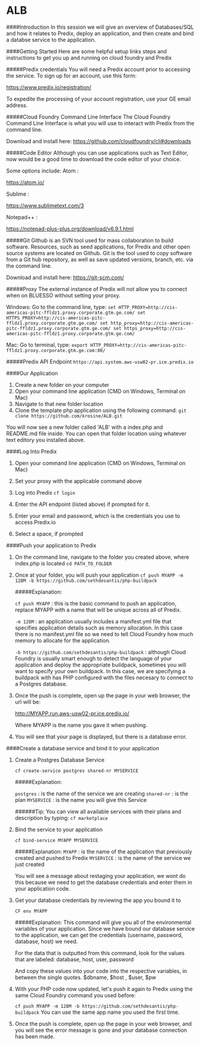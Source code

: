 # ALB
####Introduction
In this session we will give an overview of Databases/SQL and how it relates to Predix, deploy an application, and then create and bind a databse service to the application.

####Getting Started
Here are some helpful setup links steps and instructions to get you up and running on cloud foundry and Predix

#####Predix credentials
You will need a Predix account prior to accessing the service.
To sign up for an account, use this form:

https://www.predix.io/registration/

To expedite the processing of your account registration, use your GE email address.

#####Cloud Foundry Command Line Interface
The Cloud Foundry Command Line Interface is what you will use to interact with Predix from the command line.

Download and install here:
https://github.com/cloudfoundry/cli#downloads

#####Code Editor
Although you can use applications such as Text Editor, now would be a good time to download the code editor of your choice.

Some options include:
Atom :

https://atom.io/

Sublime :

https://www.sublimetext.com/3

Notepad++ :

https://notepad-plus-plus.org/download/v6.9.1.html

#####Git
Github is an SVN tool used for mass collaboration to build software. Resources, such as seed applications, for Predix and other open source systems are located on Github. Git is the tool used to copy software from a Git hub repository, as well as save updated versions, branch, etc. via the command line.

Download and install here:
https://git-scm.com/

#####Proxy
The external instance of Predix will not allow you to connect when on BLUESSO without setting your proxy.

Windows:
Go to the command line, type:
`
set HTTP_PROXY=http://cis-americas-pitc-ffldz1.proxy.corporate.gtm.ge.com/
set HTTPS_PROXY=http://cis-americas-pitc-ffldz1.proxy.corporate.gtm.ge.com/
set http_proxy=http://cis-americas-pitc-ffldz1.proxy.corporate.gtm.ge.com/
set https_proxy=http://cis-americas-pitc-ffldz1.proxy.corporate.gtm.ge.com/
`

Mac:
Go to terminal, type:
`export HTTP_PROXY=http://cis-americas-pitc-ffldz1.proxy.corporate.gtm.ge.com:80/`

#####Predix API Endpoint
`https://api.system.aws-usw02-pr.ice.predix.io`

####Our Application

1. Create a new folder on your computer
2. Open your command line application (CMD on Windows, Terminal on Mac)
3. Navigate to that new folder location
4. Clone the template php application using the following command:
`git clone https://github.com/krosine/ALB.git`

You will now see a new folder called 'ALB' with a index.php and README.md file inside. You can open that folder location using whatever text editory you installed above.

####Log Into Predix

1. Open your command line application (CMD on Windows, Terminal on Mac)

2. Set your proxy with the applicable command above

3. Log into Predix
`cf login`

4. Enter the API endpoint (listed above) if prompted for it.

5. Enter your email and password, which is the credentials you use to access Predix.io

6. Select a space, if prompted

####Push your application to Predix

1. On the command line, navigate to the folder you created above, where index.php is located
   `cd PATH_TO_FOLDER`

2. Once at your folder, you will push your application
   `cf push MYAPP -m 128M -b https://github.com/sethdesantis/php-buildpack`

   #####Explanation:

   `cf push MYAPP` : this is the basic command to push an application, replace MYAPP with a name that will be unique across all of Predix.
   
   `-m 128M` : an application usually includes a manifest.yml file that specifies application details such as memory allocation. In this case there is no manifest.yml file so we need to tell Cloud Foundry how much memory to allocate for the application.
   
   `-b https://github.com/sethdesantis/php-buildpack` : although Cloud Foundry is usually smart enough to detect the language of your application and deploy the appropriate buildpack, sometimes you will want to specify your own buildpack. In this case, we are specifying a buildpack with has PHP configured with the files necesary to connect to a Postgres database.

3. Once the push is complete, open up the page in your web browser, the url will be:

   http://MYAPP.run.aws-usw02-pr.ice.predix.io/

   Where MYAPP is the name you gave it when pushing.

4. You will see that your page is displayed, but there is a database error.

####Create a database service and bind it to your application

1. Create a Postgres Database Service

   `cf create-service postgres shared-nr MYSERVICE`

   #####Explanation:

   `postgres`  : is the name of the service we are creating
   `shared-nr` : is the plan
   `MYSERVICE` : is the name you will give this Service

   ######Tip: You can view all available services with their plans and description by typing:
   `cf marketplace`

2. Bind the service to your application

   `cf bind-service MYAPP MYSERVICE`

   #####Explanation:
   `MYAPP` : is the name of the application that previously created and pushed to Predix
   `MYSERVICE` : is the name of the service we just created

   You will see a message about restaging your application, we wont do this because we need to get the database credentials and enter them in your application code.

4. Get your database credentials by reviewing the app you bound it to

   `CF env MYAPP`

   #####Explanation:
   This command will give you all of the environmental variables of your application. Since we have bound our database service to the application, we can get the credentials (username, password, database, host) we need.

   For the data that is outputted from this command, look for the values that are labeled:
   database, host, user, password

   And copy these values into your code into the respective variables, in between the single quotes.
   $dbname, $host , $user, $pw

5. With your PHP code now updated, let's push it again to Predix using the same Cloud Foundry command you used before:

   `cf push MYAPP -m 128M -b https://github.com/sethdesantis/php-buildpack`
   You can use the same app name you used the first time.

6. Once the push is complete, open up the page in your web browser, and you will see the error message is gone and your database connection has been made.
